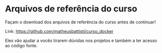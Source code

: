 # Arquivos de referência do curso

Façam o download dos arquivos de referência do curso antes de continuar!



Link: https://github.com/matheusbattisti/curso_docker



Eles vão ajudar a vocês tirarem dúvidas nos projetos e também a ter acesso ao código fonte.